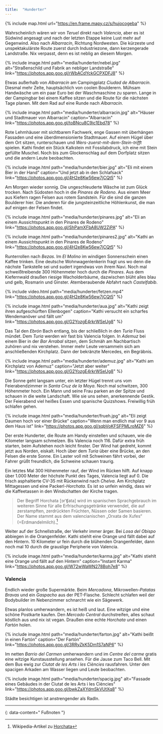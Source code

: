 ```yaml
---
title:  "Hunderter"
---
```


{% include map.html url="https://en.frame.mapy.cz/s/hujocogeba" %}

Wahrscheinlich wären wir von *Teruel* direkt nach *Valencia*, aber es ist Südwind angesagt und nach der letzten Etappe keine Lust mehr auf Gegenwind.
Also nach *Albarracín*, Richtung Nordwesten. 
Die kürzeste und unspektakulärste Route zuerst durch Industriezone, dann kerzengerade Landstraße.
Nix verpasst, denn es ist neblig an diesem Morgen.

{% include image.html path="media/hunderter/nebel.jpg" alt="Straßenschild und Fabrik an nebliger Landstraße" link="https://photos.app.goo.gl/rWbACdYckGCPXDFJ8" %}

Etwas außerhalb von *Albarracín* am Campingplatz *Ciudad de Albarracín*.
Diesmal mehr Zelte, hauptsächlich von coolen Boulderern.
Mühsam Handwäsche um ein paar Euro bei der Waschmaschine zu sparen.
Lange in der Campingbar bei einem Kaffee sitzen und die Route für die nächsten Tage planen.
Mit dem Rad auf eine Runde nach *Albarracín*.

{% include image.html path="media/hunderter/albarracin.jpg" alt="Häuser und Stadtmauer von Albarracin" caption="Albarracín" link="https://photos.app.goo.gl/toBNcu8C9ic1Ebd78" %}

Rote Lehmhäuser mit sichtbarem Fachwerk, enge Gassen mit überhängen Fassaden und eine überdimensionierte Stadtmauer.
Auf einem Hügel über dem Ort sitzen, runterschauen und *Wers-zuerst-mit-dem-Stein-trifft* spielen.
Kathi findet ein Stück Kalkstein mit Fossilabdruck, ich eine mit Stein gefüllte Muschel.
Noch bis zum Glockenschlag auf dem Dorfplatz sitzen und die andern Leute beobachten.

{% include image.html path="media/hunderter/bier.jpg" alt="Eli mit einem Bier in der Hand" caption="Und jetzt ab in den Schlafsack" link="https://photos.app.goo.gl/4H2e8Kw56ew7jCQt5" %}

Am Morgen wieder sonnig.
Die ungeschleuderte Wäsche ist zum Glück trocken.
Nach Südosten hoch in die *Pinares de Rodeno*.
Aus einem Meer aus Kiefern ragen Felsen aus rotem Sandstein.
Für die sind die ganzen Boulderer hier.
Die anderen für die jungsteinzeitliche Höhlenkunst, die man auf einigen der Felsen findet.

{% include image.html path="media/hunderter/pinares.jpg" alt="Eli an einem Aussichtspunkt in den Pinares de Rodeno" link="https://photos.app.goo.gl/ShPamXFbA8UW2ZjPA" %}

{% include image.html path="media/hunderter/pinares2.jpg" alt="Kathi an einem Aussichtspunkt in den Pinares de Rodeno"  link="https://photos.app.goo.gl/4H2e8Kw56ew7jCQt5" %}

Runterrollen nach *Bezas*. 
Im *El Molino* im windigen Sonnenschein einen Kaffee trinken.
Eine deutsche Wohnwagenlenkerin fragt uns wo denn die nächste Tankstelle sei und sudert irgendwas von ihrem Navi.
Noch mal schweißtreibende 300 Höhenmeter hoch durch die *Pinares*.
Aus dem Kiefernwald draußen riesige Wacholderbäume, dazwischen blüht alles blau und gelb, Rosmarin und Ginster.
Atemberaubende Abfahrt nach *Castelfabib*.

{% include video.html path="media/hunderter/fetzen.mp4" link="https://photos.app.goo.gl/4H2e8Kw56ew7jCQt5" %}

{% include image.html path="media/hunderter/aua.jpg" alt="Kathi zeigt ihren aufgeschürften Ellenbogen" caption="Kathi versucht ein scharfes Wendemanöver und fällt um" link="https://photos.app.goo.gl/G2YozgE4rkrWSeUg8" %}

Das Tal den *Ebrón* Bach entlang, bis der schließlich in den *Turia* Fluss mündet.
Dem *Turia* werden wir fast bis Valencia folgen.
In *Ademuz* bei einem Bier in der *Bar Arrabal* sitzen, dem Schmäh am Nachbartisch zuhören und nix verstehen.
Immer mehr Leute versammeln sich am anschließenden Kirchplatz.
Dann der bekränzte Mercedes, ein Begräbnis.

{% include image.html path="media/hunderter/ademuz.jpg" alt="Kathi am Kirchplatz von Ademuz" caption="Jetzt aber weiter" link="https://photos.app.goo.gl/G2YozgE4rkrWSeUg8" %}

Die Sonne geht langsam unter, ein letzter Hügel trennt uns vom Feierabendzimmer in *Santa Cruz de la Moya*.
Noch mal schwitzen, 300 Höhenmeter hoch.
Ein Mann und seine Frau parken an der Spitze und schauen in die weite Landschaft.
Wie sie uns sehen, anerkennende Gestik.
Der Feierabend viel heißes Essen und spanische Quizshows.
Freiwillig früh schlafen gehen.

{% include image.html path="media/hunderter/frueh.jpg" alt="Eli zeigt Daumen hoch vor einer Brücke" caption="Wenn man endlich mal vor 9 aus dem Haus ist" link="https://photos.app.goo.gl/sqbVoKFSFPMLroMZ6" %}

Der erste Hunderter, die Route am Handy einstellen und schauen, wie die Kilometer langsam schmelzen.
Bis Valencia noch 116.
Dafür extra früh starten, beim Aufstehen noch leicht finster.
Der Wind hat gedreht, kommt jetzt aus Norden, eiskalt.
Hoch über dem *Turia* über eine Brücke, an den Felsen die erste Sonne.
Ein Laster voll mit Schweinen fährt vorbei, der Fahrer grüßt freundlich, die Schweine schauen traurig.

Ein letztes Mal 300 Höhenmeter rauf, der Wind im Rücken hilft.
Auf knapp über 1.000 Meter der höchste Punkt des Tages, Valencia liegt auf 0.
Die frisch asphaltierte CV-35 mit Rückenwind nach *Chelva*.
Am Kirchplatz Mittagessen und eine Packerl-*Horchata*.
Es ist so unfein windig, dass wir die Kaffeetassen in den Windschatten der Kirche tragen.

>Der Begriff Horchata [ɔrˈʧata] wird im spanischen Sprachgebrauch im weiteren Sinne für alle Erfrischungsgetränke verwendet, die auf zerstampften, zerdrückten Früchten, Nüssen oder Samen basieren. Der Name stammt aus dem valencianischen „Orxata de Xufes“ (=Erdmandelmilch).[^1]

Weiter auf der Schnellstraße, der Verkehr immer ärger.
Bei *Losa del Obispo* abbiegen in die Orangenfelder.
Kathi stiehlt eine Orange und fällt dabei auf den Hintern.
10 Kilometer ur fein durch die blühenden Orangenfelder, dann noch mal 10 durch die grauslige Peripherie von Valencia.

{% include image.html path="media/hunderter/karma.jpg" alt="Kathi stiehlt eine Orange und fällt auf den Hintern" caption="Instant Karma" link="https://photos.app.goo.gl/W72wWaWN278Boh7e8" %}

### Valencia ###

Endlich wieder große Supermärkte.
Beim *Mercadona*, Mikrowellen-*Patatas Bravas* und ein *Gaspacho* aus der PET-Flasche.
Schlecht schlafen weil der Bodybuilder im Nebenzimmer schnarcht wie ein Sägewerk.

Etwas planlos umherwandern, es ist heiß und laut.
Eine witzige und eine schöne Postkarte kaufen.
Den *Mercado Central* durchstreifen, alles schaut köstlich aus und nix ist vegan.
Draußen eine echte *Horchata* und einen *Fartón* holen.

{% include image.html path="media/hunderter/farton.jpg" alt="Kathi beißt in einen Fartón" caption="Der Fartón" link="https://photos.app.goo.gl/3RRyZkK5Dm1S7aNP6" %}

Im netten *Barrio del Carmen* umherwandern und im *Centre del carme* gratis eine witzige Kunstausstellung ansehen.
Für die Jause zum Taco Bell.
Mit dem Bus ewig zur *Ciutat de les Arts i les Ciències* rausfahren.
Unter den spacigen Arkaden am Wasser liegen und Leute beobachten.

{% include image.html path="media/hunderter/spacig.jpg" alt="Fassade eines Gebäudes in der Ciutat de les Arts i les Ciències" link="https://photos.app.goo.gl/bwkZaXYdmSkVUtXq8" %}

Städte besichtigen ist anstrengender als Radln.

---
{: data-content=" Fußnoten "}

[^1]: Wikipedia-Artikel zu [Horchata](https://de.wikipedia.org/wiki/Horchata)